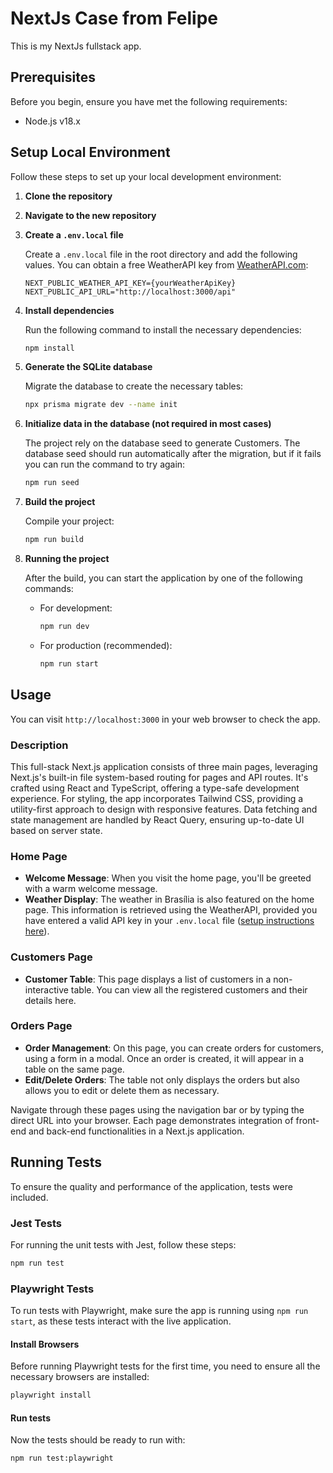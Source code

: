 # NextJs Case from Felipe

This is my NextJs fullstack app.

## Prerequisites

Before you begin, ensure you have met the following requirements:

- Node.js v18.x

## Setup Local Environment

Follow these steps to set up your local development environment:

1. **Clone the repository**

2. **Navigate to the new repository**

3. **Create a `.env.local` file**

   Create a `.env.local` file in the root directory and add the following values. You can obtain a free WeatherAPI key from [WeatherAPI.com](https://www.weatherapi.com/):

   ```plaintext
   NEXT_PUBLIC_WEATHER_API_KEY={yourWeatherApiKey}
   NEXT_PUBLIC_API_URL="http://localhost:3000/api"
   ```

4. **Install dependencies**

   Run the following command to install the necessary dependencies:

   ```bash
   npm install
   ```

5. **Generate the SQLite database**

   Migrate the database to create the necessary tables:

   ```bash
   npx prisma migrate dev --name init
   ```

6. **Initialize data in the database (not required in most cases)**

   The project rely on the database seed to generate Customers. The database seed should run automatically after the migration, but if it fails you can run the command to try again:

   ```bash
   npm run seed
   ```

7. **Build the project**

   Compile your project:

   ```bash
   npm run build
   ```

8. **Running the project**

   After the build, you can start the application by one of the following commands:

   - For development:

     ```bash
     npm run dev
     ```

   - For production (recommended):

     ```bash
     npm run start
     ```

## Usage

You can visit `http://localhost:3000` in your web browser to check the app.

### Description

This full-stack Next.js application consists of three main pages, leveraging Next.js's built-in file system-based routing for pages and API routes. It's crafted using React and TypeScript, offering a type-safe development experience. For styling, the app incorporates Tailwind CSS, providing a utility-first approach to design with responsive features. Data fetching and state management are handled by React Query, ensuring up-to-date UI based on server state.

### Home Page

- **Welcome Message**: When you visit the home page, you'll be greeted with a warm welcome message.
- **Weather Display**: The weather in Brasília is also featured on the home page. This information is retrieved using the WeatherAPI, provided you have entered a valid API key in your `.env.local` file ([setup instructions here](#setup-local-environment)).

### Customers Page

- **Customer Table**: This page displays a list of customers in a non-interactive table. You can view all the registered customers and their details here.

### Orders Page

- **Order Management**: On this page, you can create orders for customers, using a form in a modal. Once an order is created, it will appear in a table on the same page.
- **Edit/Delete Orders**: The table not only displays the orders but also allows you to edit or delete them as necessary.

Navigate through these pages using the navigation bar or by typing the direct URL into your browser. Each page demonstrates integration of front-end and back-end functionalities in a Next.js application.

## Running Tests

To ensure the quality and performance of the application, tests were included.

### Jest Tests

For running the unit tests with Jest, follow these steps:

```bash
npm run test
```

### Playwright Tests

To run tests with Playwright, make sure the app is running using `npm run start`, as these tests interact with the live application.

#### Install Browsers

Before running Playwright tests for the first time, you need to ensure all the necessary browsers are installed:

```bash
playwright install
```

#### Run tests

Now the tests should be ready to run with:

```bash
npm run test:playwright
```
